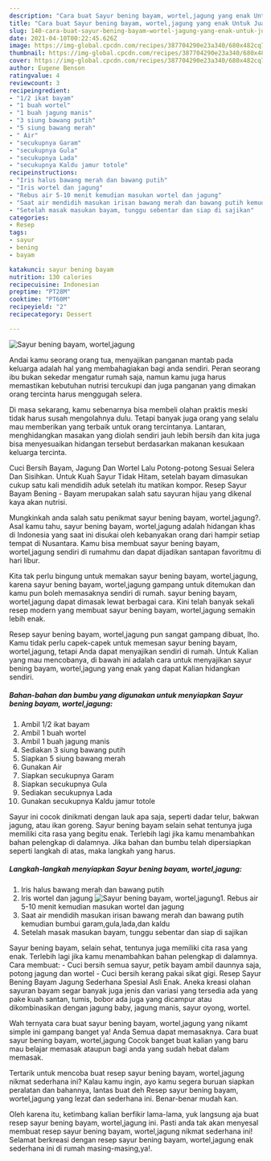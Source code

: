```yaml
---
description: "Cara buat Sayur bening bayam, wortel,jagung yang enak Untuk Jualan"
title: "Cara buat Sayur bening bayam, wortel,jagung yang enak Untuk Jualan"
slug: 140-cara-buat-sayur-bening-bayam-wortel-jagung-yang-enak-untuk-jualan
date: 2021-04-10T00:22:45.626Z
image: https://img-global.cpcdn.com/recipes/387704290e23a340/680x482cq70/sayur-bening-bayam-worteljagung-foto-resep-utama.jpg
thumbnail: https://img-global.cpcdn.com/recipes/387704290e23a340/680x482cq70/sayur-bening-bayam-worteljagung-foto-resep-utama.jpg
cover: https://img-global.cpcdn.com/recipes/387704290e23a340/680x482cq70/sayur-bening-bayam-worteljagung-foto-resep-utama.jpg
author: Eugene Benson
ratingvalue: 4
reviewcount: 3
recipeingredient:
- "1/2 ikat bayam"
- "1 buah wortel"
- "1 buah jagung manis"
- "3 siung bawang putih"
- "5 siung bawang merah"
- " Air"
- "secukupnya Garam"
- "secukupnya Gula"
- "secukupnya Lada"
- "secukupnya Kaldu jamur totole"
recipeinstructions:
- "Iris halus bawang merah dan bawang putih"
- "Iris wortel dan jagung"
- "Rebus air 5-10 menit kemudian masukan wortel dan jagung"
- "Saat air mendidih masukan irisan bawang merah dan bawang putih kemudian bumbui garam,gula,lada,dan kaldu"
- "Setelah masak masukan bayam, tunggu sebentar dan siap di sajikan"
categories:
- Resep
tags:
- sayur
- bening
- bayam

katakunci: sayur bening bayam 
nutrition: 130 calories
recipecuisine: Indonesian
preptime: "PT28M"
cooktime: "PT60M"
recipeyield: "2"
recipecategory: Dessert

---
```



![Sayur bening bayam, wortel,jagung](https://img-global.cpcdn.com/recipes/387704290e23a340/680x482cq70/sayur-bening-bayam-worteljagung-foto-resep-utama.jpg)

Andai kamu seorang orang tua, menyajikan panganan mantab pada keluarga adalah hal yang membahagiakan bagi anda sendiri. Peran seorang ibu bukan sekedar mengatur rumah saja, namun kamu juga harus memastikan kebutuhan nutrisi tercukupi dan juga panganan yang dimakan orang tercinta harus menggugah selera.

Di masa  sekarang, kamu sebenarnya bisa membeli olahan praktis meski tidak harus susah mengolahnya dulu. Tetapi banyak juga orang yang selalu mau memberikan yang terbaik untuk orang tercintanya. Lantaran, menghidangkan masakan yang diolah sendiri jauh lebih bersih dan kita juga bisa menyesuaikan hidangan tersebut berdasarkan makanan kesukaan keluarga tercinta. 

Cuci Bersih Bayam, Jagung Dan Wortel Lalu Potong-potong Sesuai Selera Dan Sisihkan. Untuk Kuah Sayur Tidak Hitam, setelah bayam dimasukan cukup satu kali mendidih aduk setelah itu matikan kompor. Resep Sayur Bayam Bening - Bayam merupakan salah satu sayuran hijau yang dikenal kaya akan nutrisi.

Mungkinkah anda salah satu penikmat sayur bening bayam, wortel,jagung?. Asal kamu tahu, sayur bening bayam, wortel,jagung adalah hidangan khas di Indonesia yang saat ini disukai oleh kebanyakan orang dari hampir setiap tempat di Nusantara. Kamu bisa membuat sayur bening bayam, wortel,jagung sendiri di rumahmu dan dapat dijadikan santapan favoritmu di hari libur.

Kita tak perlu bingung untuk memakan sayur bening bayam, wortel,jagung, karena sayur bening bayam, wortel,jagung gampang untuk ditemukan dan kamu pun boleh memasaknya sendiri di rumah. sayur bening bayam, wortel,jagung dapat dimasak lewat berbagai cara. Kini telah banyak sekali resep modern yang membuat sayur bening bayam, wortel,jagung semakin lebih enak.

Resep sayur bening bayam, wortel,jagung pun sangat gampang dibuat, lho. Kamu tidak perlu capek-capek untuk memesan sayur bening bayam, wortel,jagung, tetapi Anda dapat menyajikan sendiri di rumah. Untuk Kalian yang mau mencobanya, di bawah ini adalah cara untuk menyajikan sayur bening bayam, wortel,jagung yang enak yang dapat Kalian hidangkan sendiri.

<!--inarticleads1-->

##### Bahan-bahan dan bumbu yang digunakan untuk menyiapkan Sayur bening bayam, wortel,jagung:

1. Ambil 1/2 ikat bayam
1. Ambil 1 buah wortel
1. Ambil 1 buah jagung manis
1. Sediakan 3 siung bawang putih
1. Siapkan 5 siung bawang merah
1. Gunakan  Air
1. Siapkan secukupnya Garam
1. Siapkan secukupnya Gula
1. Sediakan secukupnya Lada
1. Gunakan secukupnya Kaldu jamur totole


Sayur ini cocok dinikmati dengan lauk apa saja, seperti dadar telur, bakwan jagung, atau ikan goreng. Sayur bening bayam selain sehat tentunya juga memiliki cita rasa yang begitu enak. Terlebih lagi jika kamu menambahkan bahan pelengkap di dalamnya. Jika bahan dan bumbu telah dipersiapkan seperti langkah di atas, maka langkah yang harus. 

<!--inarticleads2-->

##### Langkah-langkah menyiapkan Sayur bening bayam, wortel,jagung:

1. Iris halus bawang merah dan bawang putih
1. Iris wortel dan jagung
<img src="https://img-global.cpcdn.com/steps/80388b487f62e8e6/160x128cq70/sayur-bening-bayam-worteljagung-langkah-memasak-2-foto.jpg" alt="Sayur bening bayam, wortel,jagung">1. Rebus air 5-10 menit kemudian masukan wortel dan jagung
1. Saat air mendidih masukan irisan bawang merah dan bawang putih kemudian bumbui garam,gula,lada,dan kaldu
1. Setelah masak masukan bayam, tunggu sebentar dan siap di sajikan


Sayur bening bayam, selain sehat, tentunya juga memiliki cita rasa yang enak. Terlebih lagi jika kamu menambahkan bahan pelengkap di dalamnya. Cara membuat: - Cuci bersih semua sayur, petik bayam ambil daunnya saja, potong jagung dan wortel - Cuci bersih kerang pakai sikat gigi. Resep Sayur Bening Bayam Jagung Sederhana Spesial Asli Enak. Aneka kreasi olahan sayuran bayam segar banyak juga jenis dan variasi yang tersedia ada yang pake kuah santan, tumis, bobor ada juga yang dicampur atau dikombinasikan dengan jagung baby, jagung manis, sayur oyong, wortel. 

Wah ternyata cara buat sayur bening bayam, wortel,jagung yang nikamt simple ini gampang banget ya! Anda Semua dapat memasaknya. Cara buat sayur bening bayam, wortel,jagung Cocok banget buat kalian yang baru mau belajar memasak ataupun bagi anda yang sudah hebat dalam memasak.

Tertarik untuk mencoba buat resep sayur bening bayam, wortel,jagung nikmat sederhana ini? Kalau kamu ingin, ayo kamu segera buruan siapkan peralatan dan bahannya, lantas buat deh Resep sayur bening bayam, wortel,jagung yang lezat dan sederhana ini. Benar-benar mudah kan. 

Oleh karena itu, ketimbang kalian berfikir lama-lama, yuk langsung aja buat resep sayur bening bayam, wortel,jagung ini. Pasti anda tak akan menyesal membuat resep sayur bening bayam, wortel,jagung nikmat sederhana ini! Selamat berkreasi dengan resep sayur bening bayam, wortel,jagung enak sederhana ini di rumah masing-masing,ya!.

